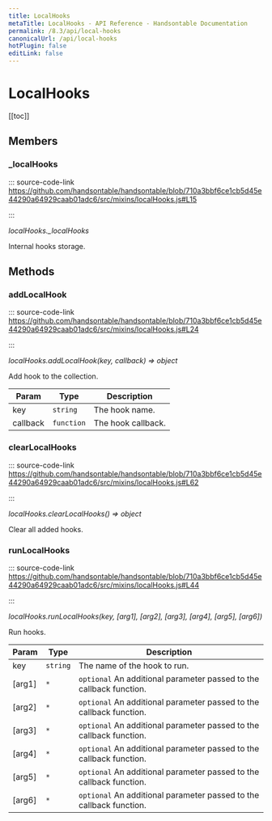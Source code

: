 ```yaml
---
title: LocalHooks
metaTitle: LocalHooks - API Reference - Handsontable Documentation
permalink: /8.3/api/local-hooks
canonicalUrl: /api/local-hooks
hotPlugin: false
editLink: false
---
```


# LocalHooks

[[toc]]
## Members

### _localHooks
  
::: source-code-link https://github.com/handsontable/handsontable/blob/710a3bbf6ce1cb5d45e44290a64929caab01adc6/src/mixins/localHooks.js#L15

:::

_localHooks.\_localHooks_

Internal hooks storage.


## Methods

### addLocalHook
  
::: source-code-link https://github.com/handsontable/handsontable/blob/710a3bbf6ce1cb5d45e44290a64929caab01adc6/src/mixins/localHooks.js#L24

:::

_localHooks.addLocalHook(key, callback) ⇒ object_

Add hook to the collection.


| Param | Type | Description |
| --- | --- | --- |
| key | `string` | The hook name. |
| callback | `function` | The hook callback. |



### clearLocalHooks
  
::: source-code-link https://github.com/handsontable/handsontable/blob/710a3bbf6ce1cb5d45e44290a64929caab01adc6/src/mixins/localHooks.js#L62

:::

_localHooks.clearLocalHooks() ⇒ object_

Clear all added hooks.



### runLocalHooks
  
::: source-code-link https://github.com/handsontable/handsontable/blob/710a3bbf6ce1cb5d45e44290a64929caab01adc6/src/mixins/localHooks.js#L44

:::

_localHooks.runLocalHooks(key, [arg1], [arg2], [arg3], [arg4], [arg5], [arg6])_

Run hooks.


| Param | Type | Description |
| --- | --- | --- |
| key | `string` | The name of the hook to run. |
| [arg1] | `*` | `optional` An additional parameter passed to the callback function. |
| [arg2] | `*` | `optional` An additional parameter passed to the callback function. |
| [arg3] | `*` | `optional` An additional parameter passed to the callback function. |
| [arg4] | `*` | `optional` An additional parameter passed to the callback function. |
| [arg5] | `*` | `optional` An additional parameter passed to the callback function. |
| [arg6] | `*` | `optional` An additional parameter passed to the callback function. |


